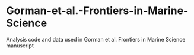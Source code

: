 # Gorman-et-al.-Frontiers-in-Marine-Science
Analysis code and data used in Gorman et al. Frontiers in Marine Science manuscript
